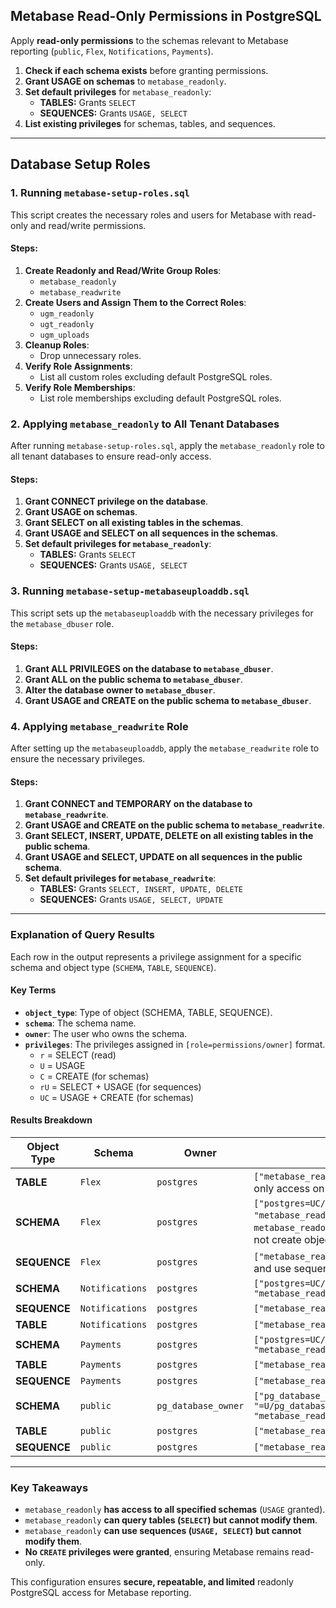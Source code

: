 ## Metabase Read-Only Permissions in PostgreSQL

Apply **read-only permissions** to the schemas relevant to Metabase reporting (`public`, `Flex`, `Notifications`, `Payments`).
1. **Check if each schema exists** before granting permissions.
2. **Grant USAGE on schemas** to `metabase_readonly`.
3. **Set default privileges** for `metabase_readonly`:
   - **TABLES:** Grants `SELECT`
   - **SEQUENCES:** Grants `USAGE, SELECT`
4. **List existing privileges** for schemas, tables, and sequences.

---

## Database Setup Roles

### 1. Running `metabase-setup-roles.sql`

This script creates the necessary roles and users for Metabase with read-only and read/write permissions.

#### Steps:
1. **Create Readonly and Read/Write Group Roles**:
    - `metabase_readonly`
    - `metabase_readwrite`
2. **Create Users and Assign Them to the Correct Roles**:
    - `ugm_readonly`
    - `ugt_readonly`
    - `ugm_uploads`
3. **Cleanup Roles**:
    - Drop unnecessary roles.
4. **Verify Role Assignments**:
    - List all custom roles excluding default PostgreSQL roles.
5. **Verify Role Memberships**:
    - List role memberships excluding default PostgreSQL roles.

### 2. Applying `metabase_readonly` to All Tenant Databases

After running `metabase-setup-roles.sql`, apply the `metabase_readonly` role to all tenant databases to ensure read-only access.

#### Steps:
1. **Grant CONNECT privilege on the database**.
2. **Grant USAGE on schemas**.
3. **Grant SELECT on all existing tables in the schemas**.
4. **Grant USAGE and SELECT on all sequences in the schemas**.
5. **Set default privileges for `metabase_readonly`**:
    - **TABLES:** Grants `SELECT`
    - **SEQUENCES:** Grants `USAGE, SELECT`

### 3. Running `metabase-setup-metabaseuploaddb.sql`

This script sets up the `metabaseuploaddb` with the necessary privileges for the `metabase_dbuser` role.

#### Steps:
1. **Grant ALL PRIVILEGES on the database to `metabase_dbuser`**.
2. **Grant ALL on the public schema to `metabase_dbuser`**.
3. **Alter the database owner to `metabase_dbuser`**.
4. **Grant USAGE and CREATE on the public schema to `metabase_dbuser`**.

### 4. Applying `metabase_readwrite` Role

After setting up the `metabaseuploaddb`, apply the `metabase_readwrite` role to ensure the necessary privileges.

#### Steps:
1. **Grant CONNECT and TEMPORARY on the database to `metabase_readwrite`**.
2. **Grant USAGE and CREATE on the public schema to `metabase_readwrite`**.
3. **Grant SELECT, INSERT, UPDATE, DELETE on all existing tables in the public schema**.
4. **Grant USAGE and SELECT, UPDATE on all sequences in the public schema**.
5. **Set default privileges for `metabase_readwrite`**:
    - **TABLES:** Grants `SELECT, INSERT, UPDATE, DELETE`
    - **SEQUENCES:** Grants `USAGE, SELECT, UPDATE`

---

### Explanation of Query Results
Each row in the output represents a privilege assignment for a specific schema and object type (`SCHEMA`, `TABLE`, `SEQUENCE`).

#### **Key Terms**
- **`object_type`**: Type of object (SCHEMA, TABLE, SEQUENCE).
- **`schema`**: The schema name.
- **`owner`**: The user who owns the schema.
- **`privileges`**: The privileges assigned in `[role=permissions/owner]` format.
  - `r` = SELECT (read)
  - `U` = USAGE
  - `C` = CREATE (for schemas)
  - `rU` = SELECT + USAGE (for sequences)
  - `UC` = USAGE + CREATE (for schemas)

#### **Results Breakdown**
| Object Type | Schema        | Owner     | Privileges |
|-------------|--------------|-----------|------------|
| **TABLE**   | `Flex`        | `postgres` | `["metabase_readonly=r/postgres"]` → Read-only access on tables |
| **SCHEMA**  | `Flex`        | `postgres` | `["postgres=UC/postgres", "metabase_readonly=U/postgres"]` → `metabase_readonly` can use this schema, but not create objects. |
| **SEQUENCE**| `Flex`        | `postgres` | `["metabase_readonly=rU/postgres"]` → Read and use sequences. |
| **SCHEMA**  | `Notifications` | `postgres` | `["postgres=UC/postgres", "metabase_readonly=U/postgres"]` |
| **SEQUENCE**| `Notifications` | `postgres` | `["metabase_readonly=rU/postgres"]` |
| **TABLE**   | `Notifications` | `postgres` | `["metabase_readonly=r/postgres"]` |
| **SCHEMA**  | `Payments` | `postgres` | `["postgres=UC/postgres", "metabase_readonly=U/postgres"]` |
| **TABLE**   | `Payments` | `postgres` | `["metabase_readonly=r/postgres"]` |
| **SEQUENCE**| `Payments` | `postgres` | `["metabase_readonly=rU/postgres"]` |
| **SCHEMA**  | `public` | `pg_database_owner` | `["pg_database_owner=UC/pg_database_owner", "=U/pg_database_owner", "metabase_readonly=U/pg_database_owner"]` |
| **TABLE**   | `public` | `postgres` | `["metabase_readonly=r/postgres"]` |
| **SEQUENCE**| `public` | `postgres` | `["metabase_readonly=rU/postgres"]` |

---

### **Key Takeaways**
- `metabase_readonly` **has access to all specified schemas** (`USAGE` granted).
- `metabase_readonly` **can query tables (`SELECT`) but cannot modify them**.
- `metabase_readonly` **can use sequences (`USAGE, SELECT`) but cannot modify them**.
- **No `CREATE` privileges were granted**, ensuring Metabase remains read-only.

This configuration ensures **secure, repeatable, and limited** readonly PostgreSQL access for Metabase reporting.
